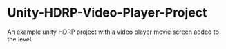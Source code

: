 # Unity-HDRP-Video-Player-Project
An example unity HDRP project with a video player movie screen added to the level.
